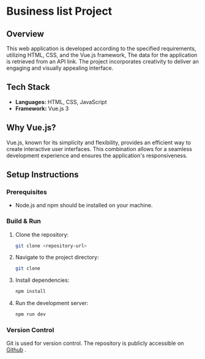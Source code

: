 # Business list Project

## Overview

This web application is developed according to the specified requirements, utilizing HTML, CSS, and the Vue.js framework, The data for the application is retrieved from an API link. The project incorporates creativity to deliver an engaging and visually appealing interface.

## Tech Stack

- **Languages:** HTML, CSS, JavaScript
- **Framework:** Vue.js 3

## Why Vue.js?

Vue.js, known for its simplicity and flexibility, provides an efficient way to create interactive user interfaces. This combination allows for a seamless development experience and ensures the application's responsiveness.

## Setup Instructions

### Prerequisites

- Node.js and npm should be installed on your machine.

### Build & Run

1. Clone the repository:

   ```bash
   git clone <repository-url>
   ```

2. Navigate to the project directory:

   ```bash
   git clone
   ```

3. Install dependencies:

   ```bash
   npm install
   ```

4. Run the development server:

    ```bash
    npm run dev
    ```


### Version Control

Git is used for version control. The repository is publicly accessible on [Github](https://github.com/ylakeah/business-list)
.